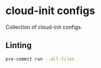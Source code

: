 # cloud-init configs

Collection of cloud-init configs.

## Linting

```bash
pre-commit run --all-files
```
